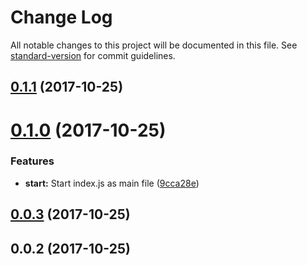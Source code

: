 # Change Log

All notable changes to this project will be documented in this file. See [standard-version](https://github.com/conventional-changelog/standard-version) for commit guidelines.

<a name="0.1.1"></a>
## [0.1.1](https://github.com/gmarcos87/travis-to-release/compare/v0.1.0...v0.1.1) (2017-10-25)



<a name="0.1.0"></a>
# [0.1.0](https://github.com/gmarcos87/travis-to-release/compare/v0.0.3...v0.1.0) (2017-10-25)


### Features

* **start:** Start index.js as main file ([9cca28e](https://github.com/gmarcos87/travis-to-release/commit/9cca28e))



<a name="0.0.3"></a>
## [0.0.3](https://github.com/gmarcos87/travis-to-release/compare/v0.0.2...v0.0.3) (2017-10-25)



<a name="0.0.2"></a>
## 0.0.2 (2017-10-25)
